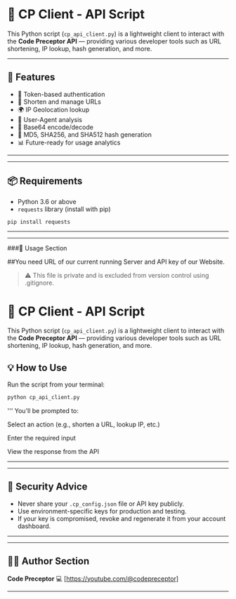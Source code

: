 # 🧠 CP Client - API Script

This Python script (`cp_api_client.py`) is a lightweight client to interact with the **Code Preceptor API** — providing various developer tools such as URL shortening, IP lookup, hash generation, and more.

---

## 🚀 Features

- 🔐 Token-based authentication
- 🔗 Shorten and manage URLs
- 🌍 IP Geolocation lookup
- 🧠 User-Agent analysis
- 🧮 Base64 encode/decode
- 🔐 MD5, SHA256, and SHA512 hash generation
- 📊 Future-ready for usage analytics

---
---
## 📦 Requirements

- Python 3.6 or above
- `requests` library (install with pip)

```bash
pip install requests
```
---
---
###📄 Usage Section

##You need URL of our current running Server and API key of our Website.

> ⚠️ This file is private and is excluded from version control using .gitignore.



# 🧠 CP Client - API Script

This Python script (`cp_api_client.py`) is a lightweight client to interact with the **Code Preceptor API** — providing various developer tools such as URL shortening, IP lookup, hash generation, and more.


## 💡 How to Use

Run the script from your terminal:

```bash
python cp_api_client.py
```
'''
You'll be prompted to:

Select an action (e.g., shorten a URL, lookup IP, etc.)

Enter the required input

View the response from the API


---
---
## 🔐 Security Advice

- Never share your `.cp_config.json` file or API key publicly.
- Use environment-specific keys for production and testing.
- If your key is compromised, revoke and regenerate it from your account dashboard.


---
---
## 🧑‍💻 Author Section

**Code Preceptor** 
💻 [https://youtube.com/@codepreceptor]


---




